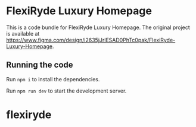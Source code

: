 
  # FlexiRyde Luxury Homepage

  This is a code bundle for FlexiRyde Luxury Homepage. The original project is available at https://www.figma.com/design/i2635jJrlESAD0PhTc0pak/FlexiRyde-Luxury-Homepage.

  ## Running the code

  Run `npm i` to install the dependencies.

  Run `npm run dev` to start the development server.
  # flexiryde
